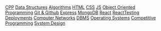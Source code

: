 <a href="./CPP/CPP.md">CPP</a>
<a href="./DSA/DataStructures/DataStructures.md">Data Structures</a>
<a href="./DSA/Algorithms/Algorithms.md">Algorithms</a>
<a href="./HTML/html.md">HTML</a>
<a href="./CSS/css.md">CSS</a>
<a href="./JS/js.md">JS</a>
<a href="./OOPS/OOPS.md">Object Oriented Programming</a>
<a href="./Git/GitGithub.md">Git & Github</a>
<a href="./Express/Express.md">Express</a>
<a href="./MongoDB/MongoDB.md">MongoDB</a>
<a href="./React/React.md">React</a>
<a href="./ReactTesting/RectTesting.md">ReactTesting</a>
<a href="./Deployments/Deployments.md">Deployments</a>
<a href="./CN/ComputerNetworks.md">Computer Networks</a>
<a href="./DBMS/DBMS.md">DBMS</a>
<a href="./OperatingSystem/OS.md">Operating Systems</a>
<a href="./CP/CompetitiveProgramming.md">Competitive Programming</a>
<a href="./SystemDesign/SystemDesign.md">System Design</a>
